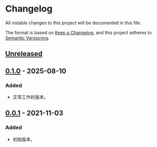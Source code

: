 # Changelog

All notable changes to this project will be documented in this file.

The format is based on [Keep a Changelog](https://keepachangelog.com/zh-CN/1.0.0/),
and this project adheres to [Semantic Versioning](https://semver.org/lang/zh-CN/spec/v2.0.0.html).

## [Unreleased]

## [0.1.0] - 2025-08-10

### Added

- 正常工作的版本。

## [0.0.1] - 2021-11-03

### Added

- 初始版本。

[Unreleased]: https://github.com/bihua-university/nonebot-plugin-alisten/compare/v0.1.0...HEAD
[0.1.0]: https://github.com/bihua-university/nonebot-plugin-alisten/compare/v0.0.1...v0.1.0
[0.0.1]: https://github.com/bihua-university/nonebot-plugin-alisten/releases/tag/v0.0.1
